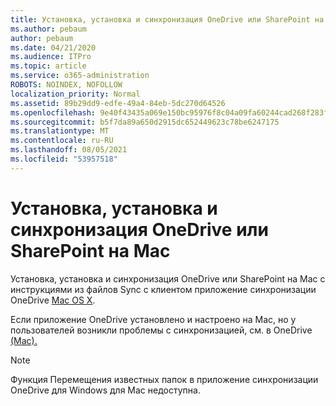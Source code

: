 ```yaml
---
title: Установка, установка и синхронизация OneDrive или SharePoint на Mac
ms.author: pebaum
author: pebaum
ms.date: 04/21/2020
ms.audience: ITPro
ms.topic: article
ms.service: o365-administration
ROBOTS: NOINDEX, NOFOLLOW
localization_priority: Normal
ms.assetid: 89b29dd9-edfe-49a4-84eb-5dc270d64526
ms.openlocfilehash: 9e40f43435a069e150bc95976f8c04a09fa60244cad268f283f326c1df363704
ms.sourcegitcommit: b5f7da89a650d2915dc652449623c78be6247175
ms.translationtype: MT
ms.contentlocale: ru-RU
ms.lasthandoff: 08/05/2021
ms.locfileid: "53957518"
---
```

# <a name="install-setup-and-sync-onedrive-or-sharepoint-files-on-mac"></a>Установка, установка и синхронизация OneDrive или SharePoint на Mac 

Установка, установка и синхронизация OneDrive или SharePoint на Mac с инструкциями из файлов Sync с клиентом приложение синхронизации OneDrive [Mac OS X](https://support.office.com/article/sync-files-with-the-onedrive-sync-client-on-mac-os-x-d11b9f29-00bb-4172-be39-997da46f913f).

Если приложение OneDrive установлено и настроено на Mac, но у пользователей возникли проблемы с синхронизацией, см. в OneDrive [(Mac).](https://support.office.com/article/fix-onedrive-sync-problems-on-a-mac-af3012d7-13ec-4ac9-bbb1-ebcd2a0cd756)

> [!NOTE]
> Функция Перемещения известных папок в приложение синхронизации OneDrive для Windows для Mac недоступна.




